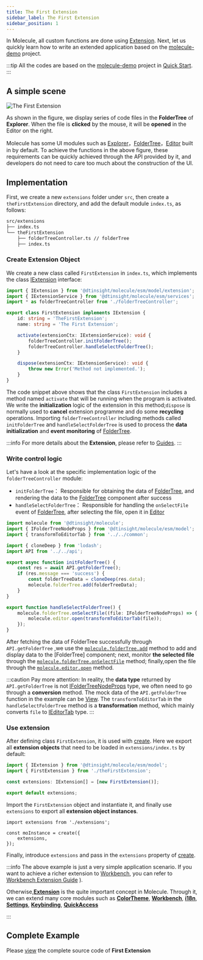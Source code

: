 ```yaml
---
title: The First Extension
sidebar_label: The First Extension
sidebar_position: 1
---
```


In Molecule, all custom functions are done using [Extension](./guides/extension). Next, let us quickly learn how to write an extended application based on the [molecule-demo][demo-url] project.

:::tip
All the codes are based on the [molecule-demo](https://github.com/DTStack/molecule-examples/tree/main/packages/molecule-demo) project in [Quick Start](./quick-start).
:::

## A simple scene

![The First Extension](/img/the-first-extension.png)

As shown in the figure, we display series of code files in the **FolderTree** of **Explorer**. When the file is **clicked** by the mouse, it will be **opened** in the Editor on the right.

Molecule has some UI modules such as [Explorer](./guides/extend-builtin-ui.md#explorer)，[FolderTree][foldertree-url]，[Editor](./guides/extend-workbench#editor) built in by default.
To achieve the functions in the above figure, these requirements can be quickly achieved through the API provided by it, and developers do not need to care too much about the construction of the UI.

## Implementation

First, we create a new `extensions` folder under `src`, then create a `theFirstExtension` directory, and add the default module `index.ts`, as follows:

```bash
src/extensions
├── index.ts
└── theFirstExtension
    ├── folderTreeController.ts // folderTree
    ├── index.ts
```

### Create Extension Object

We create a new class called `FirstExtension` in `index.ts`, which implements the class [IExtension](./api/interfaces/molecule.model.IExtension) interface:

```ts title="src/extensions/theFirstExtension/index.ts"
import { IExtension } from '@dtinsight/molecule/esm/model/extension';
import { IExtensionService } from '@dtinsight/molecule/esm/services';
import * as folderTreeController from './folderTreeController';

export class FirstExtension implements IExtension {
    id: string = 'TheFirstExtension';
    name: string = 'The First Extension';

    activate(extensionCtx: IExtensionService): void {
        folderTreeController.initFolderTree();
        folderTreeController.handleSelectFolderTree();
    }

    dispose(extensionCtx: IExtensionService): void {
        throw new Error('Method not implemented.');
    }
}
```

The code snippet above shows that the class `FirstExtension` includes a method named `activate` that will be running when the program is activated. We write the **initialization** logic of the extension in this method;`dispose` is normally used to **cancel** extension programme and do some **recycling** operations. Importing `folderTreeController` including methods called `initFolderTree` and `handleSelectFolderTree` is used to process the **data initialization** and **event monitoring** of [FolderTree][foldertree-url].

:::info
For more details about the **Extension**, please refer to [Guides](./guides/extension.md).
:::

### Write control logic

Let's have a look at the specific implementation logic of the `folderTreeController` module:

-   `initFolderTree`： Responsible for obtaining the data of [FolderTree][foldertree-url], and rendering the data to the [FolderTree][foldertree-url] component after success
-   `handleSelectFolderTree`： Responsible for handling the `onSelectFile` event of [FolderTree][foldertree-url], after selecting the file, open it in [Editor](./api/namespaces/molecule#editor)

```ts title="/src/extensions/theFirstExtension/folderTreeController.ts"
import molecule from '@dtinsight/molecule';
import { IFolderTreeNodeProps } from '@dtinsight/molecule/esm/model';
import { transformToEditorTab } from '../../common';

import { cloneDeep } from 'lodash';
import API from '../../api';

export async function initFolderTree() {
    const res = await API.getFolderTree();
    if (res.message === 'success') {
        const folderTreeData = cloneDeep(res.data);
        molecule.folderTree.add(folderTreeData);
    }
}

export function handleSelectFolderTree() {
    molecule.folderTree.onSelectFile((file: IFolderTreeNodeProps) => {
        molecule.editor.open(transformToEditorTab(file));
    });
}
```

After fetching the data of FolderTree successfully through `API.getFolderTree` ,we use the [`molecule.folderTree.add`](./api/classes/molecule.FolderTreeService#add) method to add and display data to the [FolderTree] component; next, monitor **the selected file** through the [`molecule.folderTree.onSelectFile`](./api/classes/molecule.FolderTreeService#onselectfile) method; finally,open the file through the [`molecule.editor.open`](./api/interfaces/molecule.IEditorService#open) method.

:::caution
Pay more attention: In reality, the **data type** returned by `API.getFolderTree` is not [IFolderTreeNodeProps](./api/interfaces/molecule.model.IFolderTreeNodeProps) type, we often need to go through a **conversion** method. The mock data of the `API.getFolderTree` function in the example can be [View](https://github.com/DTStack/molecule-examples/blob/main/packages/molecule-demo/public/mock/folderTree.json). The `transformToEditorTab` in the `handleSelectFolderTree` method is a **transformation** method, which mainly converts `file` to [IEditorTab](./api/interfaces/molecule.model.IEditorTab) type.
:::

### Use extension

After defining class `FirstExtension`, it is used with [create][create-url]. Here we export all **extension objects** that need to be loaded in `extensions/index.ts` by default:

```ts title="/src/extensions/index.ts"
import { IExtension } from '@dtinsight/molecule/esm/model';
import { FirstExtension } from './theFirstExtension';

const extensions: IExtension[] = [new FirstExtension()];

export default extensions;
```

Import the `FirstExtension` object and instantiate it, and finally use `extensions` to export all **extension object instances**.

```tsx title="/src/app.tsx"
import extensions from './extensions';

const moInstance = create({
    extensions,
});
```

Finally, introduce `extensions` and pass in the `extensions` property of [create][create-url].

:::info
The above example is just a very simple application scenario. If you want to achieve a richer extension to [Workbench](/guides/extend-workbench.md), you can refer to [Workbench Extension Guide](./guides/extend-workbench.md) ).

Otherwise,[**Extension**](./guides/extension.md) is the quite important concept in Molecule.
Through it, we can extend many core modules such as [**ColorTheme**](./guides/extend-color-theme.md), [**Workbench**](guides/extend-workbench.md), [**i18n**](./guides/extend-locales.md),
[**Settings**](./guides/extend-settings.md), [**Keybinding**](./guides/extend-keybinding.md), [**QuickAccess**](./guides/extend-quick-access.md)

:::

## Complete Example

Please [view][demo-url] the complete source code of **First Extension**

[demo-url]: https://github.com/DTStack/molecule-examples/tree/main/packages/molecule-demo/src/extensions/theFirstExtension
[foldertree-url]: ./guides/extend-builtin-ui#foldertree
[create-url]: ./api#create
